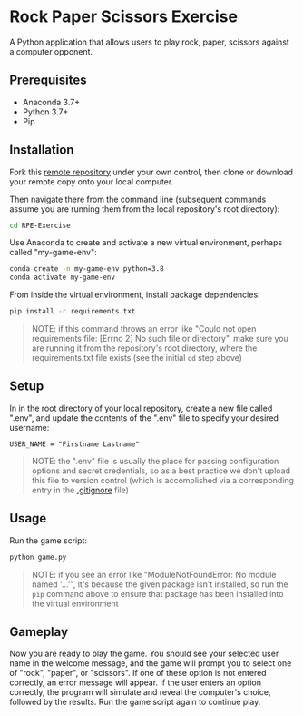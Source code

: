 # Rock Paper Scissors Exercise

A Python application that allows users to play rock, paper, scissors against a computer opponent.

## Prerequisites

  + Anaconda 3.7+
  + Python 3.7+
  + Pip

## Installation

Fork this [remote repository](https://github.com/mcoyne16/RPE-exercise) under your own control, then clone or download your remote copy onto your local computer.

Then navigate there from the command line (subsequent commands assume you are running them from the local repository's root directory):

```sh
cd RPE-Exercise
```

Use Anaconda to create and activate a new virtual environment, perhaps called "my-game-env":

```sh
conda create -n my-game-env python=3.8
conda activate my-game-env
```

From inside the virtual environment, install package dependencies:

```sh
pip install -r requirements.txt
```

> NOTE: if this command throws an error like "Could not open requirements file: [Errno 2] No such file or directory", make sure you are running it from the repository's root directory, where the requirements.txt file exists (see the initial `cd` step above)

## Setup

In in the root directory of your local repository, create a new file called ".env", and update the contents of the ".env" file to specify your desired username:

    USER_NAME = "Firstname Lastname"

> NOTE: the ".env" file is usually the place for passing configuration options and secret credentials, so as a best practice we don't upload this file to version control (which is accomplished via a corresponding entry in the [.gitignore](/.gitignore) file)

## Usage

Run the game script:

```py
python game.py
```

> NOTE: if you see an error like "ModuleNotFoundError: No module named '...'", it's because the given package isn't installed, so run the `pip` command above to ensure that package has been installed into the virtual environment

## Gameplay

Now you are ready to play the game. You should see your selected user name in the welcome message, and the game will prompt you to select one of "rock", "paper", or "scissors".  If one of these option is not entered correctly, an error message will appear.  If the user enters an option correctly, the program will simulate and reveal the computer's choice, followed by the results. Run the game script again to continue play. 